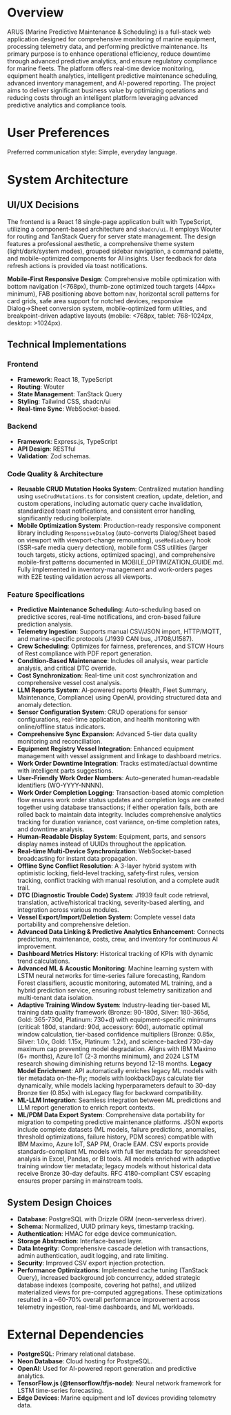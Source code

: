 # Overview

ARUS (Marine Predictive Maintenance & Scheduling) is a full-stack web application designed for comprehensive monitoring of marine equipment, processing telemetry data, and performing predictive maintenance. Its primary purpose is to enhance operational efficiency, reduce downtime through advanced predictive analytics, and ensure regulatory compliance for marine fleets. The platform offers real-time device monitoring, equipment health analytics, intelligent predictive maintenance scheduling, advanced inventory management, and AI-powered reporting. The project aims to deliver significant business value by optimizing operations and reducing costs through an intelligent platform leveraging advanced predictive analytics and compliance tools.

# User Preferences

Preferred communication style: Simple, everyday language.

# System Architecture

## UI/UX Decisions

The frontend is a React 18 single-page application built with TypeScript, utilizing a component-based architecture and `shadcn/ui`. It employs Wouter for routing and TanStack Query for server state management. The design features a professional aesthetic, a comprehensive theme system (light/dark/system modes), grouped sidebar navigation, a command palette, and mobile-optimized components for AI insights. User feedback for data refresh actions is provided via toast notifications.

**Mobile-First Responsive Design**: Comprehensive mobile optimization with bottom navigation (<768px), thumb-zone optimized touch targets (44px+ minimum), FAB positioning above bottom nav, horizontal scroll patterns for card grids, safe area support for notched devices, responsive Dialog→Sheet conversion system, mobile-optimized form utilities, and breakpoint-driven adaptive layouts (mobile: <768px, tablet: 768-1024px, desktop: >1024px).

## Technical Implementations

### Frontend
- **Framework**: React 18, TypeScript
- **Routing**: Wouter
- **State Management**: TanStack Query
- **Styling**: Tailwind CSS, shadcn/ui
- **Real-time Sync**: WebSocket-based.

### Backend
- **Framework**: Express.js, TypeScript
- **API Design**: RESTful
- **Validation**: Zod schemas.

### Code Quality & Architecture
- **Reusable CRUD Mutation Hooks System**: Centralized mutation handling using `useCrudMutations.ts` for consistent creation, update, deletion, and custom operations, including automatic query cache invalidation, standardized toast notifications, and consistent error handling, significantly reducing boilerplate.
- **Mobile Optimization System**: Production-ready responsive component library including `ResponsiveDialog` (auto-converts Dialog/Sheet based on viewport with viewport-change remounting), `useMediaQuery` hook (SSR-safe media query detection), mobile form CSS utilities (larger touch targets, sticky actions, optimized spacing), and comprehensive mobile-first patterns documented in MOBILE_OPTIMIZATION_GUIDE.md. Fully implemented in inventory-management and work-orders pages with E2E testing validation across all viewports.

### Feature Specifications
- **Predictive Maintenance Scheduling**: Auto-scheduling based on predictive scores, real-time notifications, and cron-based failure prediction analysis.
- **Telemetry Ingestion**: Supports manual CSV/JSON import, HTTP/MQTT, and marine-specific protocols (J1939 CAN bus, J1708/J1587).
- **Crew Scheduling**: Optimizes for fairness, preferences, and STCW Hours of Rest compliance with PDF report generation.
- **Condition-Based Maintenance**: Includes oil analysis, wear particle analysis, and critical DTC override.
- **Cost Synchronization**: Real-time unit cost synchronization and comprehensive vessel cost analysis.
- **LLM Reports System**: AI-powered reports (Health, Fleet Summary, Maintenance, Compliance) using OpenAI, providing structured data and anomaly detection.
- **Sensor Configuration System**: CRUD operations for sensor configurations, real-time application, and health monitoring with online/offline status indicators.
- **Comprehensive Sync Expansion**: Advanced 5-tier data quality monitoring and reconciliation.
- **Equipment Registry Vessel Integration**: Enhanced equipment management with vessel assignment and linkage to dashboard metrics.
- **Work Order Downtime Integration**: Tracks estimated/actual downtime with intelligent parts suggestions.
- **User-Friendly Work Order Numbers**: Auto-generated human-readable identifiers (WO-YYYY-NNNN).
- **Work Order Completion Logging**: Transaction-based atomic completion flow ensures work order status updates and completion logs are created together using database transactions; if either operation fails, both are rolled back to maintain data integrity. Includes comprehensive analytics tracking for duration variance, cost variance, on-time completion rates, and downtime analysis.
- **Human-Readable Display System**: Equipment, parts, and sensors display names instead of UUIDs throughout the application.
- **Real-time Multi-Device Synchronization**: WebSocket-based broadcasting for instant data propagation.
- **Offline Sync Conflict Resolution**: A 3-layer hybrid system with optimistic locking, field-level tracking, safety-first rules, version tracking, conflict tracking with manual resolution, and a complete audit trail.
- **DTC (Diagnostic Trouble Code) System**: J1939 fault code retrieval, translation, active/historical tracking, severity-based alerting, and integration across various modules.
- **Vessel Export/Import/Deletion System**: Complete vessel data portability and comprehensive deletion.
- **Advanced Data Linking & Predictive Analytics Enhancement**: Connects predictions, maintenance, costs, crew, and inventory for continuous AI improvement.
- **Dashboard Metrics History**: Historical tracking of KPIs with dynamic trend calculations.
- **Advanced ML & Acoustic Monitoring**: Machine learning system with LSTM neural networks for time-series failure forecasting, Random Forest classifiers, acoustic monitoring, automated ML training, and a hybrid prediction service, ensuring robust telemetry sanitization and multi-tenant data isolation.
- **Adaptive Training Window System**: Industry-leading tier-based ML training data quality framework (Bronze: 90-180d, Silver: 180-365d, Gold: 365-730d, Platinum: 730+d) with equipment-specific minimums (critical: 180d, standard: 90d, accessory: 60d), automatic optimal window calculation, tier-based confidence multipliers (Bronze: 0.85x, Silver: 1.0x, Gold: 1.15x, Platinum: 1.2x), and science-backed 730-day maximum cap preventing model degradation. Aligns with IBM Maximo (6+ months), Azure IoT (2-3 months minimum), and 2024 LSTM research showing diminishing returns beyond 12-18 months. **Legacy Model Enrichment**: API automatically enriches legacy ML models with tier metadata on-the-fly; models with lookbackDays calculate tier dynamically, while models lacking hyperparameters default to 30-day Bronze tier (0.85x) with isLegacy flag for backward compatibility.
- **ML-LLM Integration**: Seamless integration between ML predictions and LLM report generation to enrich report contexts.
- **ML/PDM Data Export System**: Comprehensive data portability for migration to competing predictive maintenance platforms. JSON exports include complete datasets (ML models, failure predictions, anomalies, threshold optimizations, failure history, PDM scores) compatible with IBM Maximo, Azure IoT, SAP PM, Oracle EAM. CSV exports provide standards-compliant ML models with full tier metadata for spreadsheet analysis in Excel, Pandas, or BI tools. All models enriched with adaptive training window tier metadata; legacy models without historical data receive Bronze 30-day defaults. RFC 4180-compliant CSV escaping ensures proper parsing in mainstream tools.

## System Design Choices
- **Database**: PostgreSQL with Drizzle ORM (neon-serverless driver).
- **Schema**: Normalized, UUID primary keys, timestamp tracking.
- **Authentication**: HMAC for edge device communication.
- **Storage Abstraction**: Interface-based layer.
- **Data Integrity**: Comprehensive cascade deletion with transactions, admin authentication, audit logging, and rate limiting.
- **Security**: Improved CSV export injection protection.
- **Performance Optimizations**: Implemented cache tuning (TanStack Query), increased background job concurrency, added strategic database indexes (composite, covering hot paths), and utilized materialized views for pre-computed aggregations. These optimizations resulted in a ~60-70% overall performance improvement across telemetry ingestion, real-time dashboards, and ML workloads.

# External Dependencies

- **PostgreSQL**: Primary relational database.
- **Neon Database**: Cloud hosting for PostgreSQL.
- **OpenAI**: Used for AI-powered report generation and predictive analytics.
- **TensorFlow.js (@tensorflow/tfjs-node)**: Neural network framework for LSTM time-series forecasting.
- **Edge Devices**: Marine equipment and IoT devices providing telemetry data.